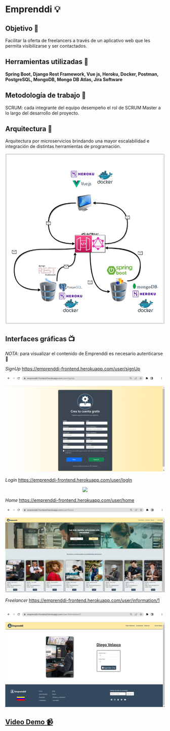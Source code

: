 # Emprenddi :bulb:

## Objetivo :telescope:

Facilitar la oferta de freelancers a través de un aplicativo web que les permita visibilizarse y ser contactados. 

## Herramientas utilizadas :hammer:

**Spring Boot, Django Rest Framework, Vue js, Heroku, Docker, Postman, PostgreSQL, MongoDB, Mongo DB Atlas, Jira Software** 

## Metodología de trabajo :microscope:

SCRUM: cada integrante del equipo desempeño el rol de SCRUM Master a lo largo del desarrollo del proyecto. 

## Arquitectura :post_office:

Arquitectura por microservicios brindando una mayor escalabilidad e integración de distintas herramientas de programación. 

<div align="center">
  <img src="https://github.com/lsofiadb/Emprenddi/blob/main/Images/architecture.png">
</div>

## Interfaces gráficas :tv:

*NOTA*: para visualizar el contenido de Emprenddi es necesario autenticarse :closed_lock_with_key: 

*SignUp* https://emprenddi-frontend.herokuapp.com/user/signUp

<div align="center">
  <img src="https://github.com/lsofiadb/Emprenddi/blob/main/Images/PP5.png">
</div>


*Login* https://emprenddi-frontend.herokuapp.com/user/logIn

<div align="center">
  <img src="https://github.com/lsofiadb/Emprenddi/blob/main/Images/P1.png">
</div>

*Home* https://emprenddi-frontend.herokuapp.com/user/home

<div align="center">
  <img src="https://github.com/lsofiadb/Emprenddi/blob/main/Images/PP3.png">
</div>

*Freelancer* https://emprenddi-frontend.herokuapp.com/user/information/1

<div align="center">
  <img src="https://github.com/lsofiadb/Emprenddi/blob/main/Images/PP4.png">
</div>

## [Video Demo :video_camera:](https://www.youtube.com/watch?v=_Vo7RC0D_6E)
